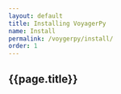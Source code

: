 ```yaml
---
layout: default
title: Installing VoyagerPy
name: Install
permalink: /voygerpy/install/
order: 1
---
```


## {{page.title}}